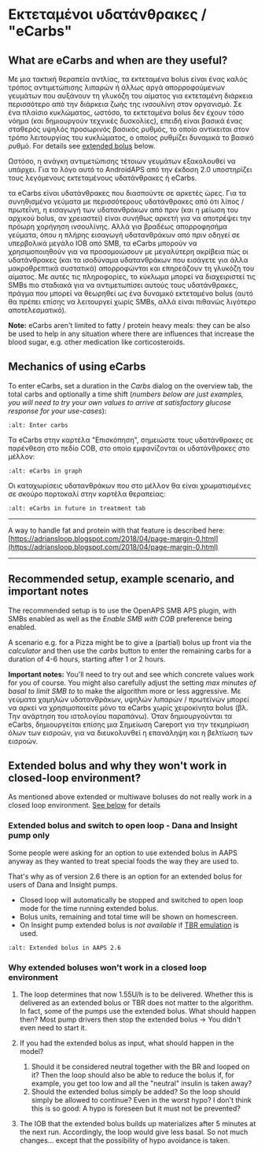 # Εκτεταμένοι υδατάνθρακες / "eCarbs"

## What are eCarbs and when are they useful?

Με μια τακτική θεραπεία αντλίας, τα εκτεταμένα bolus είναι ένας καλός τρόπος αντιμετώπισης λιπαρών ή άλλως αργά απορροφούμενων γευμάτων που αυξάνουν τη γλυκόζη του αίματος για εκτεταμένη διάρκεια περισσότερο από την διάρκεια ζωής της ινσουλίνη στον οργανισμό. Σε ένα πλαίσιο κυκλώματος, ωστόσο, τα εκτεταμένα bolus δεν έχουν τόσο νόημα (και δημιουργούν τεχνικές δυσκολίες), επειδή είναι βασικά ένας σταθερός υψηλός προσωρινός βασικός ρυθμός, το οποίο αντίκειται στον τρόπο λειτουργίας του κυκλώματος, ο οποίος ρυθμίζει δυναμικά το βασικό ρυθμό. For details see [extended bolus](../Usage/Extended-Carbs#why-extended-boluses-won-t-work-in-a-closed-loop-environment) below.

Ωστόσο, η ανάγκη αντιμετώπισης τέτοιων γευμάτων εξακολουθεί να υπάρχει. Για το λόγο αυτό το AndroidAPS από την έκδοση 2.0 υποστηρίζει τους λεγόμενους εκτεταμένους υδατάνθρακες ή eCarbs.

τα eCarbs είναι υδατάνθρακες που διασπούντε σε αρκετές ώρες. Για τα συνηθισμένα γεύματα με περισσότερους υδατάνθρακες από ότι λίπος / πρωτεΐνη, η εισαγωγή των υδατανθράκων από πριν (και η μείωση του αρχικού bolus, αν χρειαστεί) είναι συνήθως αρκετή για να αποτρέψει την πρόωρη χορήγηση ινσουλίνης.  Αλλά για βραδέως απορροφησήμα γεύματα, όπου η πλήρης εισαγωγή υδατανθράκων από πριν οδηγεί σε υπερβολικά μεγάλο IOB από SMB, τα eCarbs μπορούν να χρησιμοποιηθούν για να προσομοιώσουν με μεγαλύτερη ακρίβεια πώς οι υδατάνθρακες (και τα ισοδύναμα υδατανθράκων που εισάγετε για άλλα μακροθρεπτικά συστατικά) απορροφώνται και επηρεάζουν τη γλυκόζη του αίματος. Με αυτές τις πληροφορίες, το κύκλωμα μπορεί να διαχειριστεί τις SMBs πιο σταδιακά για να αντιμετωπίσει αυτούς τους υδατάνθρακες, πράγμα που μπορεί να θεωρηθεί ως ένα δυναμικό εκτεταμένο bolus (αυτό θα πρέπει επίσης να λειτουργεί χωρίς SMBs, αλλά είναι πιθανώς λιγότερο αποτελεσματικό).

**Note:** eCarbs aren't limited to fatty / protein heavy meals: they can be also be used to help in any situation where there are influences that increase the blood sugar, e.g. other medication like corticosteroids.

## Mechanics of using eCarbs

To enter eCarbs, set a duration in the *Carbs* dialog on the overview tab, the total carbs and optionally a time shift (*numbers below are just examples, you will need to try your own values to arrive at satisfactory glucose response for your use-cases*):

```{image} ../images/eCarbs_Dialog.png
:alt: Enter carbs
```

Τα eCarbs στην καρτέλα "Επισκόπηση", σημειώστε τους υδατάνθρακες σε παρένθεση στο πεδίο COB, στο οποίο εμφανίζονται οι υδατάνθρακες στο μέλλον:

```{image} ../images/eCarbs_Graph.png
:alt: eCarbs in graph
```

Οι καταχωρίσεις υδατανθράκων που στο μέλλον θα είναι χρωματισμένες σε σκούρο πορτοκαλί στην καρτέλα θεραπείας:

```{image} ../images/eCarbs_Treatment.png
:alt: eCarbs in future in treatment tab
```

______________________________________________________________________

A way to handle fat and protein with that feature is described here: [https://adriansloop.blogspot.com/2018/04/page-margin-0.html](https://adriansloop.blogspot.com/2018/04/page-margin-0.html)

______________________________________________________________________

## Recommended setup, example scenario, and important notes

The recommended setup is to use the OpenAPS SMB APS plugin, with SMBs enabled as well as the *Enable SMB with COB* preference being enabled.

A scenario e.g. for a Pizza might be to give a (partial) bolus up front via the *calculator* and then use the *carbs* button to enter the remaining carbs for a duration of 4-6 hours, starting after 1 or 2 hours.

**Important notes:** You'll need to try out and see which concrete values work for you of course. You might also carefully adjust the setting *max minutes of basal to limit SMB to* to make the algorithm more or less aggressive.
Με γεύματα χαμηλών υδατανθράκων, υψηλών λιπαρών / πρωτεϊνών μπορεί να αρκεί να χρησιμοποιείτε μόνο τα eCarbs χωρίς χειροκίνητα bolus (βλ. Την ανάρτηση του ιστολογίου παραπάνω). Όταν δημιουργούνται τα eCarbs, δημιουργείται επίσης μια Σημείωση Careport για την τεκμηρίωση όλων των εισροών, για να διευκολυνθεί η επανάληψη και η βελτίωση των εισροών.

## Extended bolus and why they won't work in closed-loop environment?

As mentioned above extended or multiwave boluses do not really work in a closed loop environment. [See below](../Usage/Extended-Carbs#why-extended-boluses-won-t-work-in-a-closed-loop-environment) for details

### Extended bolus and switch to open loop - Dana and Insight pump only

Some people were asking for an option to use extended bolus in AAPS anyway as they wanted to treat special foods the way they are used to.

That's why as of version 2.6 there is an option for an extended bolus for users of Dana and Insight pumps.

- Closed loop will automatically be stopped and switched to open loop mode for the time running extended bolus.
- Bolus units, remaining and total time will be shown on homescreen.
- On Insight pump extended bolus is *not available* if [TBR emulation](../Configuration/Accu-Chek-Insight-Pump#settings-in-aaps) is used.

```{image} ../images/ExtendedBolus2_6.png
:alt: Extended bolus in AAPS 2.6
```

### Why extended boluses won't work in a closed loop environment

1. The loop determines that now 1.55U/h is to be delivered. Whether this is delivered as an extended bolus or TBR does not matter to the algorithm. In fact, some of the pumps use the extended bolus. What should happen then? Most pump drivers then stop the extended bolus -> You didn't even need to start it.

2. If you had the extended bolus as input, what should happen in the model?

   1. Should it be considered neutral together with the BR and looped on it? Then the loop should also be able to reduce the bolus if, for example, you get too low and all the "neutral" insulin is taken away?
   2. Should the extended bolus simply be added? So the loop should simply be allowed to continue? Even in the worst hypo? I don't think this is so good: A hypo is foreseen but it must not be prevented?

3. The IOB that the extended bolus builds up materializes after 5 minutes at the next run. Accordingly, the loop would give less basal. So not much changes... except that the possibility of hypo avoidance is taken.
